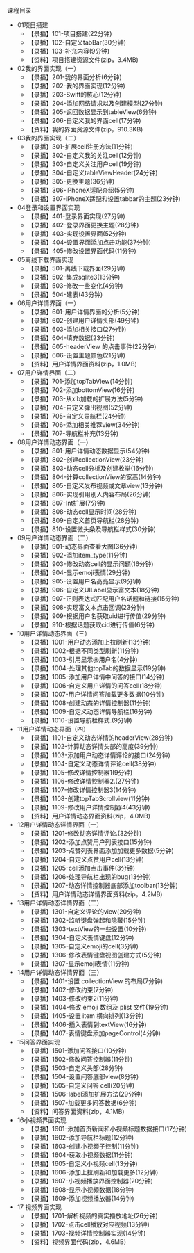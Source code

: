 课程目录
- 01项目搭建
    - 【录播】101-项目搭建(22分钟)  
    - 【录播】102-自定义tabBar(30分钟)  
    - 【录播】103-补充内容(9分钟)
    - 【资料】项目搭建资源文件(zip，3.4MB)
- 02我的界面实现（一）
    - 【录播】201-我的界面分析(6分钟)
    - 【录播】202-我的界面实现(12分钟)
    - 【录播】203-Swift的核心(12分钟)
    - 【录播】204-添加网络请求以及创建模型(27分钟)
    - 【录播】205-返回数据显示到tableView(6分钟)
    - 【录播】206-自定义我的界面cell(17分钟)
    - 【资料】我的界面资源文件(zip，910.3KB)
- 03我的界面实现（二）
    - 【录播】301-扩展cell注册方法(11分钟)
    - 【录播】302-自定义我的关注cell(12分钟)
    - 【录播】303-自定义关注用户cell(19分钟)
    - 【录播】304-自定义tableViewHeader(24分钟)
    - 【录播】305-更换主题(36分钟)
    - 【录播】306-iPhoneX适配介绍(5分钟)
    - 【录播】307-iPhoneX适配和设置tabbar的主题(23分钟)
- 04登录和设置界面实现
    - 【录播】401-登录界面实现(27分钟)
    - 【录播】402-登录界面更换主题(28分钟)
    - 【录播】403-实现设置界面(52分钟)
    - 【录播】404-设置界面添加点击功能(37分钟)
    - 【录播】405-修改设置界面代码(11分钟)
- 05离线下载界面实现
    - 【录播】501-离线下载界面(29分钟)
    - 【录播】502-集成sqlite3(13分钟)
    - 【录播】503-修改一些变化(4分钟)
    - 【录播】504-建表(43分钟)
- 06用户详情界面（一）
    - 【录播】601-用户详情界面的分析(5分钟)
    - 【录播】602-创建用户详情头部(49分钟)
    - 【录播】603-添加相关接口(27分钟)
    - 【录播】604-填充数据(23分钟)
    - 【录播】605-headerView 的点击事件(22分钟)
    - 【录播】606-设置主题颜色(21分钟)
    - 【资料】用户详情界面资料(zip，1.0MB)
- 07用户详情界面（二）
    - 【录播】701-添加topTabView(14分钟)
    - 【录播】702-添加bottomView(16分钟)
    - 【录播】703-从xib加载的扩展方法(5分钟)
    - 【录播】704-自定义弹出视图(52分钟)
    - 【录播】705-自定义导航栏(24分钟)
    - 【录播】706-添加相关推荐view(34分钟)
    - 【录播】707-导航栏补充(13分钟)
- 08用户详情动态界面（一）
    - 【录播】801-用户详情动态数据显示(54分钟)
    - 【录播】802-创建collectionView(23分钟)
    - 【录播】803-动态cell分析及创建枚举(16分钟)
    - 【录播】804-计算collectionView的宽高(14分钟)
    - 【录播】805-自定义发布视频或文章view(13分钟)
    - 【录播】806-实现引用别人内容布局(26分钟)
    - 【录播】807-Int扩展(7分钟)
    - 【录播】808-动态cell显示时间(28分钟)
    - 【录播】809-自定义首页导航栏(28分钟)
    - 【录播】810-设置微头条及导航栏样式(30分钟)
- 09用户详情动态界面（二）
    - 【录播】901-动态界面查看大图(36分钟)
    - 【录播】902-添加item_type(11分钟)
    - 【录播】903-修改动态cell的显示问题(16分钟)
    - 【录播】904-显示emoji表情(29分钟)
    - 【录播】905-设置用户名高亮显示(9分钟)
    - 【录播】906-自定义UILabel显示富文本(18分钟)
    - 【录播】907-正则表达式匹配用户名话题和链接(15分钟)
    - 【录播】908-实现富文本点击回调(23分钟)
    - 【录播】909-根据用户名获取uid进行传值(29分钟)
    - 【录播】910-根据话题获取cid进行传值(6分钟)
- 10用户详情动态界面（三）
    - 【录播】1001-用户动态添加上拉刷新(13分钟)
    - 【录播】1002-根据不同类型刷新(11分钟)
    - 【录播】1003-引用显示@用户名(4分钟)
    - 【录播】1004-处理其他topTab的数据显示(19分钟)
    - 【录播】1005-添加用户详情中问答的接口(14分钟)
    - 【录播】1006-自定义用户详情的问答cell(18分钟)
    - 【录播】1007-用户详情问答加载更多数据(10分钟)
    - 【录播】1008-创建动态的详情控制器(11分钟)
    - 【录播】1009-自定义动态详情导航栏(16分钟)
    - 【录播】1010-设置导航栏样式.(9分钟)
- 11用户详情动态界面（四）
    - 【录播】1101-自定义动态详情的headerView(28分钟)
    - 【录播】1102-计算动态详情头部的高度(39分钟)
    - 【录播】1103-添加用户动态详情评论的接口(24分钟)
    - 【录播】1104-自定义动态详情评论cell(38分钟)
    - 【录播】1105-修改详情控制器1(9分钟)
    - 【录播】1106-修改详情控制器2.(27分钟)
    - 【录播】1107-修改详情控制器3(14分钟)
    - 【录播】1108-创建topTabScrollview(11分钟)
    - 【录播】1109-修改用户详情控制器4(43分钟)
    - 【资料】用户详情动态界面资料(zip，4.0MB)
- 12用户详情动态详情界面（一）
    - 【录播】1201-修改动态详情评论.(32分钟)
    - 【录播】1202-添加点赞用户列表接口(15分钟)
    - 【录播】1203-点赞列表界面添加加载更多数据(5分钟)
    - 【录播】1204-自定义点赞用户cell(13分钟)
    - 【录播】1205-cell添加点击事件(3分钟)
    - 【录播】1206-处理导航栏出现的bug(13分钟)
    - 【录播】1207-动态详情控制器底部添加toolbar(13分钟)
    - 【资料】用户详情动态详情界面资料(zip，4.2MB)
- 13用户详情动态详情界面（二）
    - 【录播】1301-自定义评论的view(20分钟)
    - 【录播】1302-监听键盘弹起和隐藏(15分钟)
    - 【录播】1303-textView的一些设置(10分钟)
    - 【录播】1304-自定义表情键盘(12分钟)
    - 【录播】1305-自定义emoji的cell(3分钟)
    - 【录播】1306-修改表情键盘视图创建方式(5分钟)
    - 【录播】1307-显示emoji表情(11分钟)
- 14用户详情动态详情界面（三）
    - 【录播】1401-设置 collectionView 的布局(7分钟)
    - 【录播】1402-修改约束(7分钟)
    - 【录播】1403-修改约束2(11分钟)
    - 【录播】1404-修改 emoji 数组及 plist 文件(19分钟)
    - 【录播】1405-设置 item 横向排列(13分钟)
    - 【录播】1406-插入表情到textView(16分钟)
    - 【录播】1407-表情键盘添加pageControl(4分钟)
- 15问答界面实现
    - 【录播】1501-添加问答接口(10分钟)
    - 【录播】1502-修改问答控制器(11分钟)
    - 【录播】1503-自定义头部(28分钟)
    - 【录播】1504-设置问答底部view(8分钟)
    - 【录播】1505-自定义问答 cell(20分钟)
    - 【录播】1506-label添加扩展方法(29分钟)
    - 【录播】1507-加载更多问答数据(6分钟)
    - 【资料】问答界面资料(zip，4.1MB)
- 16小视频界面实现
    - 【录播】1601-添加首页新闻和小视频标题数据接口(17分钟)
    - 【录播】1602-添加导航栏标题(12分钟)
    - 【录播】1603-创建小视频子控制(11分钟)
    - 【录播】1604-获取小视频数据(11分钟)
    - 【录播】1605-自定义小视频cell(13分钟)
    - 【录播】1606-添加上拉刷新和加载更多(12分钟)
    - 【录播】1607-小视频播放界面控制器(20分钟)
    - 【录播】1608-显示小视频数据(18分钟)
    - 【录播】1609-添加视频播放器(14分钟)
- 17  视频界面实现
    - 【录播】1701-解析视频的真实播放地址(26分钟)
    - 【录播】1702-点击cell播放对应视频(13分钟)
    - 【录播】1703-视频详情控制器实现(14分钟)
    - 【资料】视频界面代码(zip，4.6MB)
 